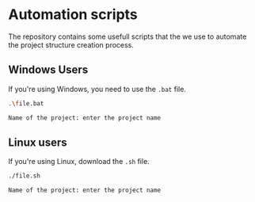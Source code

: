 # Automation scripts

The repository contains some usefull scripts that the we use to automate the project structure creation process.

## Windows Users

If you're using Windows, you need to use the `.bat` file.

```bash
.\file.bat

Name of the project: enter the project name
```

## Linux users

If you're using Linux, download the `.sh` file.

```bash
./file.sh

Name of the project: enter the project name
```
